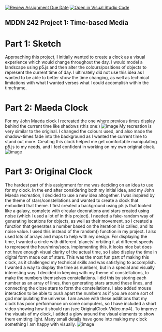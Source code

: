 [![Review Assignment Due Date](https://classroom.github.com/assets/deadline-readme-button-24ddc0f5d75046c5622901739e7c5dd533143b0c8e959d652212380cedb1ea36.svg)](https://classroom.github.com/a/JAZAP9dv)
[![Open in Visual Studio Code](https://classroom.github.com/assets/open-in-vscode-718a45dd9cf7e7f842a935f5ebbe5719a5e09af4491e668f4dbf3b35d5cca122.svg)](https://classroom.github.com/online_ide?assignment_repo_id=11447837&assignment_repo_type=AssignmentRepo)
## MDDN 242 Project 1: Time-based Media  

# Part 1: Sketch
Approaching this project, I initially wanted to create a clock as a visual experience which would change throughout the day. I would model a landscape using p5.js and then alter the colours/positions of objects to represent the current time of day. I ultimately did not use this idea as I wanted to be able to better show the time changing, as well as technical limitations with what I wanted verses what I could accomplish within the timeframe.

# Part 2: Maeda Clock
For my John Maeda clock I recreated the one where previous times display behind the current time like shadows (this one:)
![image](https://github.com/23-2-DSDN242/mddn242-time-based-media-DanielIe/assets/94158822/4b02690a-7ca7-4032-9515-6fcc624655ce)
My recreation is very similar to the original. I changed the colours used, and also made the shadow-times fade into the background as I wanted the current time to stand out more. Creating this clock helped me get comfortable manipulating p5.js to my needs, and I feel confident in working on my own original clock.
![image](https://github.com/23-2-DSDN242/mddn242-time-based-media-DanielIe/assets/94158822/6f6c2749-bd11-4396-8690-528bad24aa2a)

# Part 3: Original Clock
The hardest part of this assignment for me was deciding on an idea to use for my clock. In the end after considering both my initial idea, and my John Maeda recreation, I decided to use a new idea altogether. I was inspired by the theme of stars/constellations and wanted to create a clock that embodied that theme. I first created a background using p5.js that looked like a galaxy, complete with circular decorations and stars created using noise (which I used a lot of in this project). I needed a fake-random way of generating locations for objects, as well as their movement, so I created a function that generates a number based on the iteration it is called, and its noise value. I used this instead of the random() function in my project. I also used lots of arrays and maps to help with my design. For displaying the time, I wanted a circle with different 'planets' orbiting it at different speeds to represent the hour/mins/secs. Implementing this, it looks nice but does not have enough visual clarity of the actual time, so I also display the time in digital form made out of stars. This was the most fun part of making this clock, as it challenged my technical skills and was satisfying to accomplish. I wanted a way to display the time as numbers, but in a special and visually interesting way. I decided in keeping with my theme of constellations, to make the numbers themselves constellations. I did this by storing each number as an array of lines, then generating stars around these lines, and connecting the close stars to form the constellations. I also added mouse interaction to be able to push apart the numbers as if you are some sort of god manipulating the universe. I am aware with these additions that my clock has poor performance on some computers, so I have included a short video showing how it should run (see OriginalClock-Video.mp4). To improve the visuals of my clock, I added a glow around the visual elements to show them emitting light. Many small details have gone into making my clock something I am happy with visually. 
![image](https://github.com/23-2-DSDN242/mddn242-time-based-media-DanielIe/assets/94158822/3a8f9454-a03a-4874-a5d7-5e5a95a76ba5)
